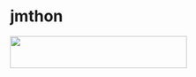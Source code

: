 # jmthon

<p align="left"><a href="https://heroku.com/deploy?template=https://github.com/Khatarteam/roz"> <img src="https://img.shields.io/badge/Deploy%20To%20Heroku-purple?style=for-the-badge&logo=heroku" width="320" height="58.45"/></a></p>
